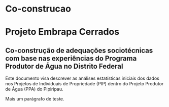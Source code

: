 # Co-construcao
<h1>Projeto Embrapa Cerrados</h1> 
<h2>Co-construção de adequações sociotécnicas com base nas experiências do Programa Produtor de Água no Distrito Federal</h2>

<p>Este documento visa descrever as análises estatísticas iniciais dos dados nos Projetos de Individuais de Propriedade (PIP) dentro do Projeto Produtor de Água (PPA) do Pipiripau.</p>

<p>Mais um parágrafo de teste.</p>
